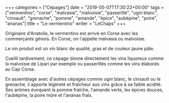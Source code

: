 +++
categories = ["Cépages"]
date = "2019-05-07T17:30:22+00:00"
tags = ["vermentino", "corse", "malvasia", "malvoisie", "passerillé", "ugni blanc", "cinsault", "grenache", "pomme", "amande", "épice", "aubépine", "poire", "ananas"]
title = "Le vermentino"
writer = "LeChaps"
+++

Originaire d'Anatolie, le vermentino est arrivé en Corse avec les commerçants génois. En Corse, on l'appelle malvasia ou malvoisie.  

Le vin produit est un vin blanc de qualité, gras et de couleur jaune pâle.  

Cueilli tardivement, ce cépage donne directement les vins liquoreux comme la malvoisie de Lipari par exemple ou passerillés comme les vins élaborés au Cap Corse.  

En assemblage avec d'autres cépages comme ugni blanc, le cinsault ou le grenache, il apporte légèreté et fraîcheur aux vins grâce à sa faible acidité. Ses arômes évoquent la pomme fraîche, l'amande verte, les épices douces, l'aubépine, la poire mûre et l'ananas frais.